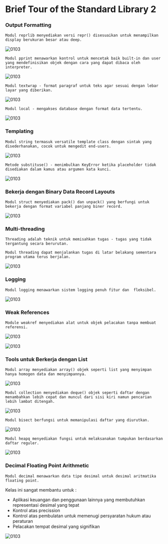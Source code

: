 # Brief Tour of the Standard Library 2
### Output Formatting

    Modul reprlib menyediakan versi repr() disesuaikan untuk menampilkan display berukuran besar atau deep.

![0103](https://github.com/MegaOktavian/rhymes/blob/master/gambar%20naive/01-03/materi%205b/Screenshot%20from%202020-03-04%2002-44-47.png)

    Modul pprint menawarkan kontrol untuk mencetak baik built-in dan user yang mendefinisikan objek dengan cara yang dapat dibaca oleh interpreter.

![0103](https://github.com/MegaOktavian/rhymes/blob/master/gambar%20naive/01-03/materi%205b/Screenshot%20from%202020-03-04%2002-45-47.png)

    Modul textwrap - format paragraf untuk teks agar sesuai dengan lebar layar yang diberikan.

![0103](https://github.com/MegaOktavian/rhymes/blob/master/gambar%20naive/01-03/materi%205b/Screenshot%20from%202020-03-04%2002-46-12.png)

    Modul local - mengakses database dengan format data tertentu.

![0103](https://github.com/MegaOktavian/rhymes/blob/master/gambar%20naive/01-03/materi%205b/Screenshot%20from%202020-03-04%2002-46-53.png)

### Templating

    Modul string termasuk versatile template class dengan sintak yang disederhanakan, cocok untuk mengedit end-users.

![0103](https://github.com/MegaOktavian/rhymes/blob/master/gambar%20naive/01-03/materi%205b/Screenshot%20from%202020-03-04%2002-47-59.png)

    Metode substituse() - menimbulkan KeyError ketika placeholder tidak disediakan dalam kamus atau argumen kata kunci.

![0103](https://github.com/MegaOktavian/rhymes/blob/master/gambar%20naive/01-03/materi%205b/Screenshot%20from%202020-03-04%2002-48-59.png)

### Bekerja dengan Binary Data Record Layouts

    Modul struct menyediakan pack() dan unpack() yang berfungi untuk bekerja dengan format variabel panjang biner record.

![0103](https://github.com/MegaOktavian/rhymes/blob/master/gambar%20naive/01-03/materi%205b/Screenshot%20from%202020-03-04%2003-05-25.png)

### Multi-threading

    Threading adalah teknik untuk memisahkan tugas - tugas yang tidak tergantung secara berurutan.

    Modul threading dapat menjalankan tugas di latar belakang sementara program utama terus berjalan.

![0103](https://github.com/MegaOktavian/rhymes/blob/master/gambar%20naive/01-03/materi%205b/Screenshot%20from%202020-03-04%2003-09-18.png)

### Logging

    Modul logging menawarkan sistem logging penuh fitur dan  fleksibel.

![0103](https://github.com/MegaOktavian/rhymes/blob/master/gambar%20naive/01-03/materi%205b/Screenshot%20from%202020-03-04%2003-10-09.png)

### Weak References

    Module weakref menyediakan alat untuk objek pelacakan tanpa membuat referensi.

![0103](https://github.com/MegaOktavian/rhymes/blob/master/gambar%20naive/01-03/materi%205b/Screenshot%20from%202020-03-04%2003-11-52.png)

![0103](https://github.com/MegaOktavian/rhymes/blob/master/gambar%20naive/01-03/materi%205b/Screenshot%20from%202020-03-04%2003-12-05.png)

### Tools untuk Berkerja dengan List

    Modul array menyediakan array() objek seperti list yang menyimpan hanya homogen data dan menyimpannya.

![0103](https://github.com/MegaOktavian/rhymes/blob/master/gambar%20naive/01-03/materi%205b/Screenshot%20from%202020-03-04%2003-12-55.png)

    Modul collection menyediakan deque() objek seperti daftar dengan menambahkan lebih cepat dan muncul dari sisi kiri namun pencarian lebih lambat ditengah.

![0103](https://github.com/MegaOktavian/rhymes/blob/master/gambar%20naive/01-03/materi%205b/Screenshot%20from%202020-03-04%2003-13-49.png)

    Modul bisect berfungsi untuk memanipulasi daftar yang diurutkan.

![0103](https://github.com/MegaOktavian/rhymes/blob/master/gambar%20naive/01-03/materi%205b/Screenshot%20from%202020-03-04%2003-15-27.png)

    Modul heapq menyediakan fungsi untuk melaksanakan tumpukan berdasarkan daftar reguler.

![0103](https://github.com/MegaOktavian/rhymes/blob/master/gambar%20naive/01-03/materi%205b/Screenshot%20from%202020-03-04%2003-15-44.png)

### Decimal Floating Point Arithmetic 

    Modul decimal menawarkan data tipe desimal untuk desimal aritmatika floating point.

Kelas ini sangat membantu untuk :
* Aplikasi keuangan dan penggunaan lainnya yang membutuhkan representasi desimal yang tepat
* Kontrol atas precission
* Kontrol atas pembulatan untuk memenugi persyaratan hukum atau peraturan
* Pelacakan tempat desimal yang signifikan

![0103](https://github.com/MegaOktavian/rhymes/blob/master/gambar%20naive/01-03/materi%205b/Screenshot%20from%202020-03-04%2003-16-11.png)
